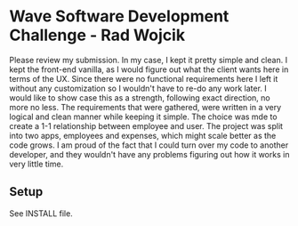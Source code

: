 # Wave Software Development Challenge - Rad Wojcik

Please review my submission. In my case, I kept it pretty simple and clean. I kept the front-end vanilla, as I would
figure out what the client wants here in terms of the UX. Since there were no functional requirements here I left it
without any customization so I wouldn't have to re-do any work later. I would like to show case this as a strength,
following exact direction, no more no less.  The requirements that were gathered, were written in a very logical and
clean manner while keeping it simple.  The choice was mde to create a 1-1 relationship between employee and user.
The project was split into two apps, employees and expenses, which might scale better as the code grows. I am proud
of the fact that I could turn over my code to another developer, and they wouldn't have any problems figuring out how
it works in very little time.

## Setup

See INSTALL file.
